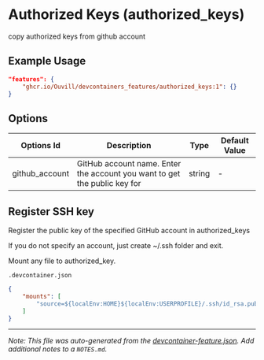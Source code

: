 
# Authorized Keys (authorized_keys)

copy authorized keys from github account

## Example Usage

```json
"features": {
    "ghcr.io/Ouvill/devcontainers_features/authorized_keys:1": {}
}
```

## Options

| Options Id | Description | Type | Default Value |
|-----|-----|-----|-----|
| github_account | GitHub account name. Enter the account you want to get the public key for | string | - |

## Register SSH key

Register the public key of the specified GitHub account in authorized_keys

If you do not specify an account, just create ~/.ssh folder and exit.

Mount any file to authorized_key.

`.devcontainer.json`

```json
{
    "mounts": [
        "source=${localEnv:HOME}${localEnv:USERPROFILE}/.ssh/id_rsa.pub,target=/home/vscode/.ssh/authorized_keys,type=bind,consistency=cached,readonly"
    ]
}
```


---

_Note: This file was auto-generated from the [devcontainer-feature.json](https://github.com/Ouvill/devcontainers_features/blob/main/src/authorized_keys/devcontainer-feature.json).  Add additional notes to a `NOTES.md`._
